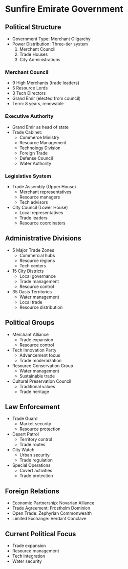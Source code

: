 # Sunfire Emirate Government

## Political Structure
- Government Type: Merchant Oligarchy
- Power Distribution: Three-tier system
  1. Merchant Council
  2. Trade Houses
  3. City Administrations

### Merchant Council
- 9 High Merchants (trade leaders)
- 5 Resource Lords
- 3 Tech Directors
- Grand Emir (elected from council)
- Term: 8 years, renewable

### Executive Authority
- Grand Emir as head of state
- Trade Cabinet:
  - Commerce Ministry
  - Resource Management
  - Technology Division
  - Foreign Trade
  - Defense Council
  - Water Authority

### Legislative System
- Trade Assembly (Upper House)
  - Merchant representatives
  - Resource managers
  - Tech advisors
- City Council (Lower House)
  - Local representatives
  - Trade leaders
  - Resource coordinators

## Administrative Divisions
- 5 Major Trade Zones
  - Commercial hubs
  - Resource regions
  - Tech centers
- 15 City Districts
  - Local governance
  - Trade management
  - Resource control
- 35 Oasis Territories
  - Water management
  - Local trade
  - Resource distribution

## Political Groups
- Merchant Alliance
  - Trade expansion
  - Resource control
- Tech Innovation Party
  - Advancement focus
  - Trade modernization
- Resource Conservation Group
  - Water management
  - Sustainable trade
- Cultural Preservation Council
  - Traditional values
  - Trade heritage

## Law Enforcement
- Trade Guard
  - Market security
  - Resource protection
- Desert Patrol
  - Territory control
  - Trade routes
- City Watch
  - Urban security
  - Trade regulation
- Special Operations
  - Covert activities
  - Trade protection

## Foreign Relations
- Economic Partnership: Novarian Alliance
- Trade Agreement: Frostholm Dominion
- Open Trade: Zephyrian Commonwealth
- Limited Exchange: Verdant Conclave

## Current Political Focus
- Trade expansion
- Resource management
- Tech integration
- Water security
